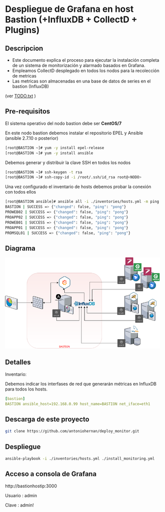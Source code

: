 Despliegue de Grafana en host Bastion (+InfluxDB + CollectD + Plugins)
========================================



Descripcion
--------------------------------

* Este documento explica el proceso para ejecutar la instalación completa de un sistema de monitorización y alarmado basados en Grafana.
* Empleamos CollectD desplegado en todos los nodos para la recolección de metricas
* Las metricas son almacenadas en una base de datos de series en el bastion (InfluxDB)

(ver [TODO.txt](https://github.com/antoniohernan/deploy_monitor/blob/master/TODO.txt) )



Pre-requisitos
--------------------------------

El sistema operativo del nodo bastion debe ser **CentOS/7**

En este nodo bastion debemos instalar el repositorio EPEL y Ansible (ansible 2.7.10 o posterior)

```bash
[root@BASTION ~]# yum -y install epel-release
[root@BASTION ~]# yum -y install ansible
```

Debemos generar y distribuir la clave SSH en todos los nodos

```bash
[root@BASTION ~]# ssh-keygen -t rsa
[root@BASTION ~]# ssh-copy-id -i /root/.ssh/id_rsa root@<NODO>
```

Una vez configurado el inventario de hosts debemos probar la conexión con todos ellos

```bash
[root@BASTION ansible]# ansible all -i ./inventories/hosts.yml -m ping -o
BASTION | SUCCESS => {"changed": false, "ping": "pong"}
PROWEB02 | SUCCESS => {"changed": false, "ping": "pong"}
PROAPP02 | SUCCESS => {"changed": false, "ping": "pong"}
PROWEB01 | SUCCESS => {"changed": false, "ping": "pong"}
PROAPP01 | SUCCESS => {"changed": false, "ping": "pong"}
PROMSQL01 | SUCCESS => {"changed": false, "ping": "pong"}
```



## Diagrama

![alt text](https://github.com/antoniohernan/deploy_monitor/blob/master/Deploy_Monitor.png)



Detalles
--------
Inventario:

Debemos indicar los interfases de red que generarán métricas en InfluxDB para todos los hosts.

```yaml
[bastion]
BASTION ansible_host=192.168.0.99 host_name=BASTION net_iface=eth1
```



Descarga de este proyecto
-----------------------------------------

```bash
git clone https://github.com/antoniohernan/deploy_monitor.git
```


Despliegue
-----------------------------------------
```bash
ansible-playbook -i ./inventories/hosts.yml ./install_monitoring.yml
```



Acceso a consola de Grafana
-----------------------------------------
http://bastionhostip:3000

Usuario : admin

Clave : admin!

